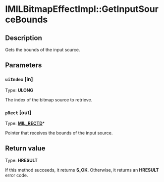 # IMILBitmapEffectImpl::GetInputSourceBounds

## Description

Gets the bounds of the input source.

## Parameters

### `uiIndex` [in]

Type: **ULONG**

The index of the bitmap source to retrieve.

### `pRect` [out]

Type: **[MIL_RECTD](https://learn.microsoft.com/previous-versions/windows/desktop/api/mileffects/ns-mileffects-milrectd)***

Pointer that receives the bounds of the input source.

## Return value

Type: **HRESULT**

If this method succeeds, it returns **S_OK**. Otherwise, it returns an **HRESULT** error code.